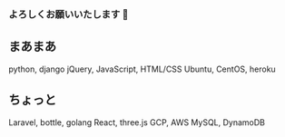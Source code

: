 ### よろしくお願いいたします 👋

<!--
**chida-lvn/chida-lvn** is a ✨ _special_ ✨ repository because its `README.md` (this file) appears on your GitHub profile.

Here are some ideas to get you started:

- 🔭 I’m currently working on ...
- 🌱 I’m currently learning ...
- 👯 I’m looking to collaborate on ...
- 🤔 I’m looking for help with ...
- 💬 Ask me about ...
- 📫 How to reach me: ...
- 😄 Pronouns: ...
- ⚡ Fun fact: ...
-->

## まあまあ
python, django
jQuery, JavaScript, HTML/CSS
Ubuntu, CentOS, heroku

## ちょっと
Laravel, bottle, golang
React, three.js
GCP, AWS
MySQL, DynamoDB
